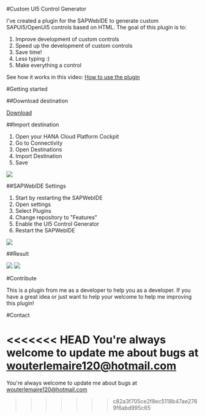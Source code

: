 #Custom UI5 Control Generator

I've created a plugin for the SAPWebIDE to generate custom SAPUI5/OpenUI5 controls based on HTML. The goal of this plugin is to:
1. Improve development of custom controls
2. Speed up the development of custom controls
3. Save time! 
4. Less typing :)
5. Make everything a control

See how it works in this video: <a href="https://youtu.be/9FdPw-26fSg" target="_blank">How to use the plugin</a>



#Getting started

##Download destination

<a href="https://raw.githubusercontent.com/lemaiwo/CustomControlGenerator/master/resources/FeatureUI5ControlGenerator" target="_blank" download="FeatureUI5ControlGenerator">Download</a>

##Import destination

1. Open your HANA Cloud Platform Cockpit
2. Go to Connectivity
3. Open Destinations
4. Import Destination
5. Save
 
<img src="https://github.com/lemaiwo/CustomControlGenerator/blob/master/resources/import.png"/>

##SAPWebIDE Settings

1. Start by restarting the SAPWebIDE
2. Open settings
3. Select Plugins
4. Change repository to "Features"
5. Enable the UI5 Control Generator
6. Restart the SAPWebIDE

<img src="https://github.com/lemaiwo/CustomControlGenerator/blob/master/resources/settings.png"/>

##Result

<img src="https://github.com/lemaiwo/CustomControlGenerator/blob/master/resources/result.png"/>

<img src="https://github.com/lemaiwo/CustomControlGenerator/blob/master/resources/result.png"/>

#Contribute

This is a plugin from me as a developer to help you as a developer. If you have a great idea or just want to help your welcome to help me improving this plugin!

#Contact

<<<<<<< HEAD
You're always welcome to update me about bugs at wouterlemaire120@hotmail.com
=======
You're always welcome to update me about bugs at wouterlemaire120@hotmail.com
>>>>>>> c82a3f705ce2f8ec5118b47ae2769f6abd995c65